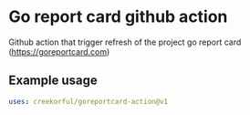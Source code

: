 # Go report card github action

Github action that trigger refresh of the project go report card (https://goreportcard.com)

## Example usage

```yaml
uses: creekorful/goreportcard-action@v1
```